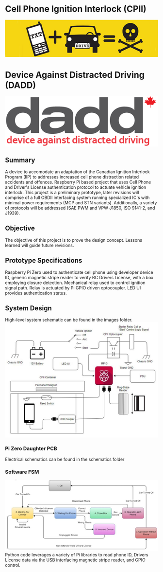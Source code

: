 # Cell Phone Ignition Interlock (CPII)
![](https://github.com/morganjlw/CPII/blob/master/images/texting%20and%20driving.jpg)
# Device Against Distracted Driving (DADD)
![](https://github.com/morganjlw/CPII/blob/master/images/dadd.png)

## Summary
A device to accomodate an adaptation of the Canadian Ignition Interlock Program (IIP) to addresses increased cell phone distraction related accidents and offences. Raspberry Pi based project that uses Cell Phone and Driver's License authentication protocol to actuate vehicle ignition interlock. This project is a preliminary prototype, later revisions will comprise of a full OBDII interfacing system running specialized IC's with minimal power requirements (MCP and STN variants). Additionally, a variety of protocols will be addressed (SAE PWM and VPW J1850, ISO 9141-2, and J1939).

## Objective
The objective of this project is to prove the design concept. Lessons learned will guide future revisions. 

## Prototype Specifications
Raspberry Pi Zero used to authenticate cell phone using developer device ID, generic magnetic stripe reader to verify BC Drivers License, with a box employing closure detection. Mechanical relay used to control ignition signal path. Relay is actuated by Pi GPIO driven optocoupler. LED UI provides authentication status.

## System Design
High-level system schematic can be found in the images folder.
![](https://github.com/morganjlw/CPII/blob/master/images/SystemDesign.JPG)

### Pi Zero Daughter PCB
Electrical schematics can be found in the schematics folder

### Software FSM
![](https://github.com/morganjlw/CPII/blob/master/images/SoftwareFSM.JPG)
Python code leverages a variety of Pi libraries to read phone ID, Drivers License data via the USB interfacing magnetic stripe reader, and GPIO control.

